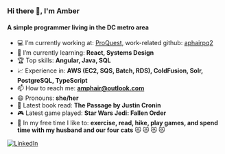 ### Hi there 👋, I'm Amber
#### A simple programmer living in the DC metro area

- 💻 I’m currently working at: [ProQuest](https://www.proquest.com/), work-related github: [aphairpq2](https://github.com/aphairpq2)
- 🌱 I’m currently learning: **React, Systems Design**
- 🏆 Top skills: **Angular, Java, SQL**
- 📈 Experience in: **AWS (EC2, SQS, Batch, RDS), ColdFusion, Solr, PostgreSQL, TypeScript**
- 📫 How to reach me: **amphair@outlook.com**
- 😄 Pronouns: **she/her**
- 📕 Latest book read: **The Passage by Justin Cronin**
- 🎮 Latest game played: **Star Wars Jedi: Fallen Order**
- 🏃 In my free time I like to: **exercise, read, hike, play games, and spend time with my husband and our four cats** 😻 😻 😻 😻

 [![LinkedIn](https://img.shields.io/badge/-LinkedIn-61DAFB?style=flat&logo=LinkedIn&logoColor=white&color=0077B5)](https://www.linkedin.com/in/amberphair/)
